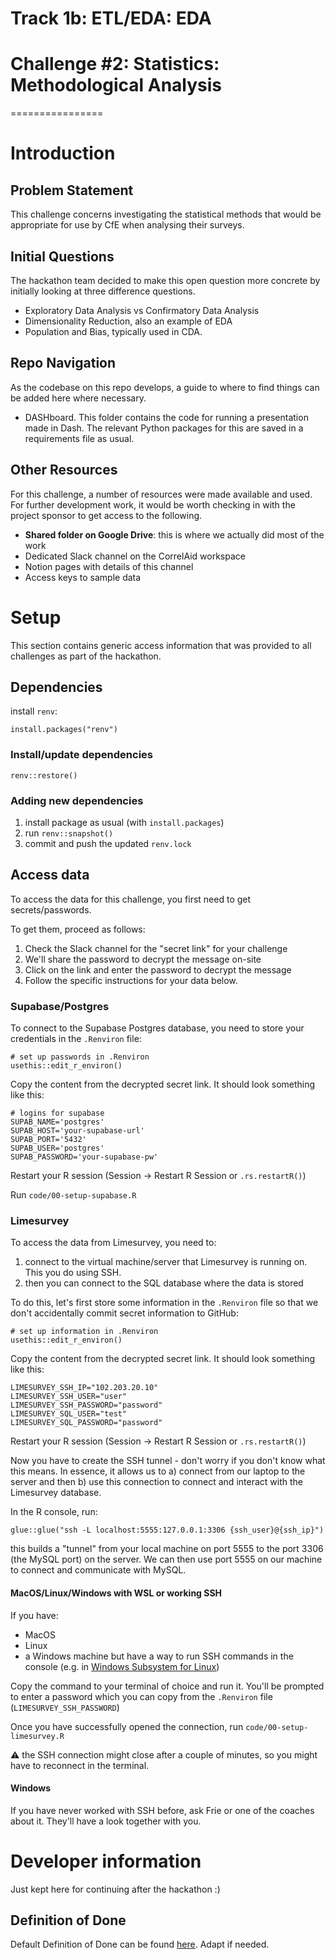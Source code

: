 # Track 1b: ETL/EDA: EDA 

# Challenge #2: Statistics: Methodological Analysis

================

# Introduction

## Problem Statement

This challenge concerns investigating the statistical methods that would be appropriate for use by CfE when analysing their surveys.

## Initial Questions

The hackathon team decided to make this open question more concrete by initially looking at three difference questions.
* Exploratory Data Analysis vs Confirmatory Data Analysis
* Dimensionality Reduction, also an example of EDA
* Population and Bias, typically used in CDA.

## Repo Navigation

As the codebase on this repo develops, a guide to where to find things can be added here where necessary.
* DASHboard. This folder contains the code for running a presentation made in Dash. 
The relevant Python packages for this are saved in a requirements file as usual.

## Other Resources

For this challenge, a number of resources were made available and used. 
For further development work, it would be worth checking in with the project sponsor to get access to the following.
* __Shared folder on Google Drive__: this is where we actually did most of the work
* Dedicated Slack channel on the CorrelAid workspace
* Notion pages with details of this channel
* Access keys to sample data

# Setup

This section contains generic access information that was provided to all challenges as part of the hackathon.

## Dependencies

install `renv`:

```
install.packages("renv")
```

### Install/update dependencies
```
renv::restore()
```

### Adding new dependencies
1. install package as usual (with `install.packages`)
2. run `renv::snapshot()`
3. commit and push the updated `renv.lock`

## Access data
To access the data for this challenge, you first need to get secrets/passwords.

To get them, proceed as follows:

1. Check the Slack channel for the "secret link" for your challenge
2. We'll share the password to decrypt the message on-site 
3. Click on the link and enter the password to decrypt the message
4. Follow the specific instructions for your data below.

### Supabase/Postgres

To connect to the Supabase Postgres database, you need to store your credentials in the `.Renviron` file:

```
# set up passwords in .Renviron
usethis::edit_r_environ()
```

Copy the content from the decrypted secret link. It should look something like this:

```
# logins for supabase
SUPAB_NAME='postgres'
SUPAB_HOST='your-supabase-url' 
SUPAB_PORT='5432'
SUPAB_USER='postgres'
SUPAB_PASSWORD='your-supabase-pw'
```

Restart your R session (Session -> Restart R Session or `.rs.restartR()`)

Run `code/00-setup-supabase.R`

### Limesurvey
To access the data from Limesurvey, you need to:

1. connect to the virtual machine/server that Limesurvey is running on. This you do using SSH.
2. then you can connect to the SQL database where the data is stored

To do this, let's first store some information in the `.Renviron` file so that we don't accidentally commit secret information to GitHub:

```
# set up information in .Renviron
usethis::edit_r_environ()
```

Copy the content from the decrypted secret link. It should look something like this:

```
LIMESURVEY_SSH_IP="102.203.20.10"
LIMESURVEY_SSH_USER="user"
LIMESURVEY_SSH_PASSWORD="password"
LIMESURVEY_SQL_USER="test"
LIMESURVEY_SQL_PASSWORD="password"
```

Restart your R session (Session -> Restart R Session or `.rs.restartR()`)

Now you have to create the SSH tunnel - don't worry if you don't know what this means. In essence, it allows us to a) connect from our laptop to the server and then b) use this connection to connect and interact with the Limesurvey database. 

In the R console, run: 

```
glue::glue("ssh -L localhost:5555:127.0.0.1:3306 {ssh_user}@{ssh_ip}")
```

this builds a "tunnel" from your local machine on port 5555 to the port 3306 (the MySQL port) on the server. We can then use port 5555 on our machine to connect and communicate with MySQL.

#### MacOS/Linux/Windows with WSL or working SSH 
If you have:

- MacOS
- Linux
- a Windows machine but have a way to run SSH commands in the console (e.g. in [Windows Subsystem for Linux](https://docs.microsoft.com/en-us/windows/wsl/install))

Copy the command to your terminal of choice and run it. You'll be prompted to enter a password which you can copy from the `.Renviron` file (`LIMESURVEY_SSH_PASSWORD`)


Once you have successfully opened the connection, run `code/00-setup-limesurvey.R`

:warning: the SSH connection might close after a couple of minutes, so you might have to reconnect in the terminal.

#### Windows 
If you have never worked with SSH before, ask Frie or one of the coaches about it. They'll have a look together with you.

# Developer information
Just kept here for continuing after the hackathon :)

## Definition of Done

Default Definition of Done can be found
[here](https://github.com/CorrelAid/definition-of-done). Adapt if
needed.

